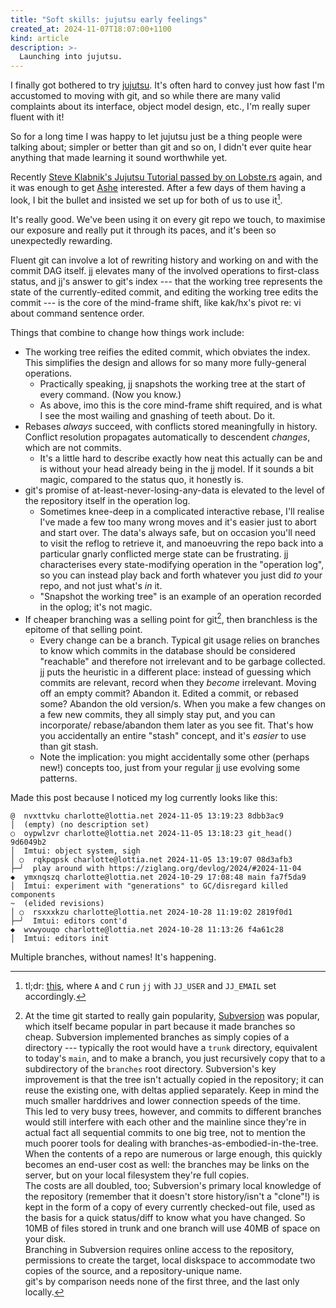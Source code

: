 ```yaml
---
title: "Soft skills: jujutsu early feelings"
created_at: 2024-11-07T18:07:00+1100
kind: article
description: >-
  Launching into jujutsu.
---
```


<section id="top">

I finally got bothered to try [jujutsu]. It's often hard to convey just how fast
I'm accustomed to moving with git, and so while there are many valid complaints
about its interface, object model design, etc., I'm really super fluent with it!

[jujutsu]: https://github.com/martinvonz/jj

So for a long time I was happy to let jujutsu just be a thing people were
talking about; simpler or better than git and so on, I didn't ever quite hear
anything that made learning it sound worthwhile yet.

Recently [Steve Klabnik's Jujutsu Tutorial passed by on Lobste.rs][steveklabnik]
again, and it was enough to get [Ashe] interested. After a few days of them having
a look, I bit the bullet and insisted we set up for both of us to use it[^dual].

[steveklabnik]: https://lobste.rs/s/mdfhda/steve_klabnik_s_tutorial_on_jujutsu_git
[Ashe]: https://kivikakk.ee

It's really good. We've been using it on every git repo we touch, to maximise
our exposure and really put it through its paces, and it's been so unexpectedly
rewarding.

Fluent git can involve a lot of rewriting history and working on and with the
commit DAG itself. jj elevates many of the involved operations to first-class
status, and jj's answer to git's index --- that the working tree represents the
state of the currently-edited commit, and editing the working tree edits the
commit --- is the core of the mind-frame shift, like kak/hx's pivot re: vi about
command sentence order.

Things that combine to change how things work include:

* The working tree reifies the edited commit, which obviates the index. This
  simplifies the design and allows for so many more fully-general operations.
  * Practically speaking, jj snapshots the working tree at the start of every
    command. (Now you know.)
  * As above, imo this is the core mind-frame shift required, and is what I see
    the most wailing and gnashing of teeth about. Do it.
* Rebases _always_ succeed, with conflicts stored meaningfully in history.
  Conflict resolution propagates automatically to descendent _changes_, which
  are not commits.
  * It's a little hard to describe exactly how neat this actually can be and is
    without your head already being in the jj model. If it sounds a bit magic,
    compared to the status quo, it honestly is.
* git's promise of at-least-never-losing-any-data is elevated to the level of
  the repository itself in the operation log.
  * Sometimes knee-deep in a complicated interactive rebase, I'll realise I've
    made a few too many wrong moves and it's easier just to abort and start
    over. The data's always safe, but on occasion you'll need to visit the
    reflog to retrieve it, and manoeuvring the repo back into a particular
    gnarly conflicted merge state can be frustrating. jj characterises every
    state-modifying operation in the "operation log", so you can instead play
    back and forth whatever you just did _to_ your repo, and not just what's
    _in_ it.
  * "Snapshot the working tree" is an example of an operation recorded in the
    oplog; it's not magic.
* If cheaper branching was a selling point for git[^svn], then branchless is the
  epitome of that selling point.
  * Every change can be a branch. Typical git usage relies on branches to know
    which commits in the database should be considered "reachable" and therefore
    not irrelevant and to be garbage collected. jj puts the heuristic in a
    different place: instead of guessing which commits are relevant, record when
    they *become* irrelevant. Moving off an empty commit? Abandon it. Edited
    a commit, or rebased some? Abandon the old version/s. When you make a few
    changes on a few new commits, they all simply stay put, and you can
    incorporate/ rebase/abandon them later as you see fit. That's how you
    accidentally an entire "stash" concept, and it's _easier_ to use than git
    stash.
  * Note the implication: you might accidentally some other (perhaps new!)
    concepts too, just from your regular jj use evolving some patterns.

Made this post because I noticed my log currently looks like this:

<pre><code><span class="s bold">@</span>  <span class="m bold">n</span><span class="cm bold">vxttvku</span> <span class="nn bold">charlotte@lottia.net</span> <span class="nt bold">2024-11-05 13:19:23</span> <span class="kp bold">8</span><span class="cm bold">dbb3ac9</span>
│  <span class="s bold">(empty) (no description set)</span>
○  <span class="m bold">o</span><span class="cm">ypwlzvr</span> <span class="nn">charlotte@lottia.net</span> <span class="nt">2024-11-05 13:18:23</span> <span class="s">git_head()</span> <span class="kp bold">9</span><span class="cm">d6049b2</span>
│  Imtui: object system, sigh
│ ○  <span class="m bold">rq</span><span class="cm">kpqpsk</span> <span class="nn">charlotte@lottia.net</span> <span class="nt">2024-11-05 13:19:07</span> <span class="kp bold">0</span><span class="cm">8d3afb3</span>
├─╯  play around with https://ziglang.org/devlog/2024/#2024-11-04
<span class="nt">◆</span>  <span class="m bold">y</span><span class="cm">mxnqszq</span> <span class="nn">charlotte@lottia.net</span> <span class="nt">2024-10-29 17:08:48</span> <span class="m">main</span> <span class="kp bold">fa</span><span class="cm">7f5da9</span>
│  Imtui: experiment with "generations" to GC/disregard killed components
<span class="cm">~  (elided revisions)</span>
│ ○  <span class="m bold">rs</span><span class="cm">xxxkzu</span> <span class="nn">charlotte@lottia.net</span> <span class="nt">2024-10-28 11:19:02</span> <span class="kp bold">2</span><span class="cm">819f0d1</span>
├─╯  Imtui: editors cont'd
<span class="nt">◆</span>  <span class="m bold">w</span><span class="cm">vwyouqo</span> <span class="nn">charlotte@lottia.net</span> <span class="nt">2024-10-28 11:13:26</span> <span class="kp bold">f4</span><span class="cm">a61c28</span>
│  Imtui: editors init
</code></pre>

Multiple branches, without names! It's happening.

</section>


[^dual]: tl;dr: [this][fish.nix], where `A` and `C` run `jj` with `JJ_USER` and
   `JJ_EMAIL` set accordingly.
[^svn]: At the time git started to really gain popularity, [Subversion] was popular,
   which itself became popular in part because it made branches so cheap. Subversion
   implemented branches as simply copies of a directory --- typically the root
   would have a `trunk` directory, equivalent to today's `main`, and to make a
   branch, you just recursively copy that to a subdirectory of the `branches` root
   directory. Subversion's key improvement is that the tree isn't actually
   copied in the repository; it can reuse the existing one, with deltas applied
   separately. Keep in mind the much smaller harddrives and lower connection
   speeds of the time.
   \
   This led to very busy trees, however, and commits to different branches would
   still interfere with each other and the mainline since they're in actual fact
   all sequential commits to one big tree, not to mention the much poorer tools for
   dealing with branches-as-embodied-in-the-tree. When the contents of a repo
   are numerous or large enough, this quickly becomes an end-user cost as well:
   the branches may be links on the server, but on your local filesystem they're
   full copies.
   \
   The costs are all doubled, too; Subversion's primary local knowledge of the
   repository (remember that it doesn't store history/isn't a "clone"!) is
   kept in the form of a copy of every currently checked-out file, used as the
   basis for a quick status/diff to know what you have changed. So 10MB of files
   stored in trunk and one branch will use 40MB of space on your disk.
   \
   Branching in Subversion requires online access to the repository, permissions
   to create the target, local diskspace to accommodate two copies of the
   source, and a repository-unique name.
   \
   git's by comparison needs none of the first three, and the last only
   locally.


[fish.nix]: https://github.com/kivikakk/vyxos/blob/fadc9f4d18e2cb33cb283cc459c39309e2adac36/home/fish.nix#L29-L54
[Subversion]: https://subversion.apache.org/

